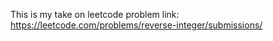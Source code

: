This is my take on leetcode problem link: https://leetcode.com/problems/reverse-integer/submissions/
